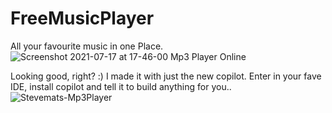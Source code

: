 # FreeMusicPlayer
All your favourite music in one Place.
![Screenshot 2021-07-17 at 17-46-00 Mp3 Player Online](https://user-images.githubusercontent.com/30528167/126048434-e84348f3-63a4-45a9-8385-38e50b850de1.png)

Looking good, right? :) I made it with just the new copilot. Enter in your fave IDE, install copilot and tell it to build anything for you..
![Stevemats-Mp3Player](https://user-images.githubusercontent.com/30528167/126048500-1b550bbf-0cad-4fc9-92b9-8da07bfd789a.png)